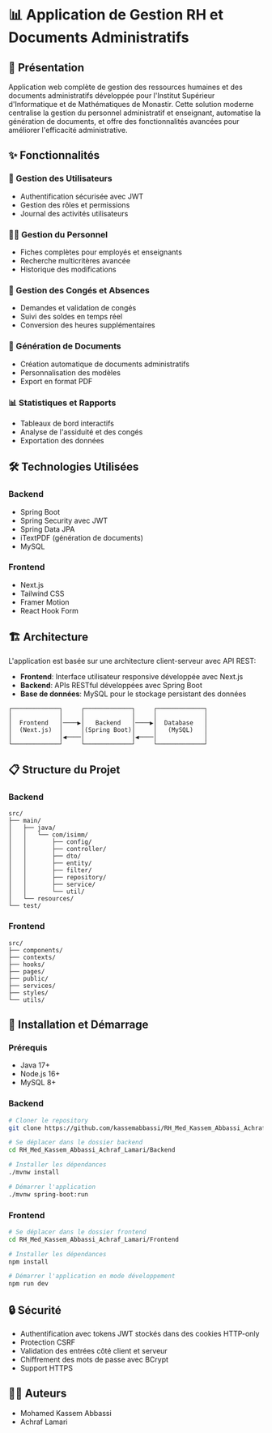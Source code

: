 # 📊 Application de Gestion RH et Documents Administratifs


## 🌟 Présentation

Application web complète de gestion des ressources humaines et des documents administratifs développée pour l'Institut Supérieur d'Informatique et de Mathématiques de Monastir. Cette solution moderne centralise la gestion du personnel administratif et enseignant, automatise la génération de documents, et offre des fonctionnalités avancées pour améliorer l'efficacité administrative.

## ✨ Fonctionnalités

### 👥 Gestion des Utilisateurs
- Authentification sécurisée avec JWT
- Gestion des rôles et permissions
- Journal des activités utilisateurs

### 👨‍💼 Gestion du Personnel
- Fiches complètes pour employés et enseignants
- Recherche multicritères avancée
- Historique des modifications

### 📅 Gestion des Congés et Absences
- Demandes et validation de congés
- Suivi des soldes en temps réel
- Conversion des heures supplémentaires

### 📄 Génération de Documents
- Création automatique de documents administratifs
- Personnalisation des modèles
- Export en format PDF

### 📊 Statistiques et Rapports
- Tableaux de bord interactifs
- Analyse de l'assiduité et des congés
- Exportation des données

## 🛠️ Technologies Utilisées

### Backend
- Spring Boot
- Spring Security avec JWT
- Spring Data JPA
- iTextPDF (génération de documents)
- MySQL

### Frontend
- Next.js
- Tailwind CSS
- Framer Motion
- React Hook Form

## 🏗️ Architecture

L'application est basée sur une architecture client-serveur avec API REST:

- **Frontend**: Interface utilisateur responsive développée avec Next.js
- **Backend**: APIs RESTful développées avec Spring Boot
- **Base de données**: MySQL pour le stockage persistant des données

```
┌─────────────┐     ┌─────────────┐     ┌─────────────┐
│             │     │             │     │             │
│  Frontend   │────▶│   Backend   │────▶│  Database   │
│  (Next.js)  │     │(Spring Boot)│     │   (MySQL)   │
│             │◀────│             │◀────│             │
└─────────────┘     └─────────────┘     └─────────────┘
```

## 📋 Structure du Projet

### Backend
```
src/
├── main/
│   ├── java/
│   │   └── com/isimm/
│   │       ├── config/
│   │       ├── controller/
│   │       ├── dto/
│   │       ├── entity/
│   │       ├── filter/
│   │       ├── repository/
│   │       ├── service/
│   │       └── util/
│   └── resources/
└── test/
```

### Frontend
```
src/
├── components/
├── contexts/
├── hooks/
├── pages/
├── public/
├── services/
├── styles/
└── utils/
```

## 🚀 Installation et Démarrage

### Prérequis
- Java 17+
- Node.js 16+
- MySQL 8+

### Backend
```bash
# Cloner le repository
git clone https://github.com/kassemabbassi/RH_Med_Kassem_Abbassi_Achraf_Lamari.git

# Se déplacer dans le dossier backend
cd RH_Med_Kassem_Abbassi_Achraf_Lamari/Backend

# Installer les dépendances
./mvnw install

# Démarrer l'application
./mvnw spring-boot:run
```

### Frontend
```bash
# Se déplacer dans le dossier frontend
cd RH_Med_Kassem_Abbassi_Achraf_Lamari/Frontend

# Installer les dépendances
npm install

# Démarrer l'application en mode développement
npm run dev

```

## 🔒 Sécurité

- Authentification avec tokens JWT stockés dans des cookies HTTP-only
- Protection CSRF
- Validation des entrées côté client et serveur
- Chiffrement des mots de passe avec BCrypt
- Support HTTPS



## 👨‍💻 Auteurs

- Mohamed Kassem Abbassi
- Achraf Lamari


